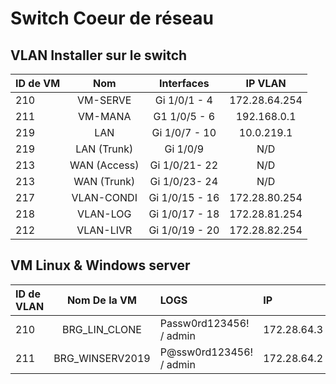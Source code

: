 # Switch Coeur de réseau 


## VLAN Installer sur le switch 

| ID de VM         | Nom             | Interfaces  | IP VLAN   |
| :--------------- |:---------------:| :----------:| :--------:|
| 210              |   VM-SERVE      |  Gi 1/0/1 - 4 | 172.28.64.254 |
| 211              |   VM-MANA       |  G1 1/0/5 - 6 | 192.168.0.1 |
| 219              |   LAN           |  Gi 1/0/7 - 10 | 10.0.219.1 |
| 219              |   LAN (Trunk)   |  Gi 1/0/9     | N/D|
| 213              |   WAN (Access)  |  Gi 1/0/21- 22 | N/D |
| 213              |   WAN (Trunk)   |  Gi 1/0/23- 24 | N/D |
| 217              |   VLAN-CONDI    |  Gi 1/0/15 - 16 | 172.28.80.254 |
| 218              |   VLAN-LOG      |  Gi 1/0/17 - 18 | 172.28.81.254 |
| 212              |   VLAN-LIVR     |  Gi 1/0/19 - 20 | 172.28.82.254 |



## VM Linux & Windows server

| ID de VLAN       | Nom De la VM     | LOGS                      | IP          |
| :--------------- |:---------------: | :------------------------ | :------------
| 210              |   BRG_LIN_CLONE  |  Passw0rd123456! / admin  | 172.28.64.3 |
| 211              |   BRG_WINSERV2019|  P@ssw0rd123456! / admin  | 172.28.64.2 |

